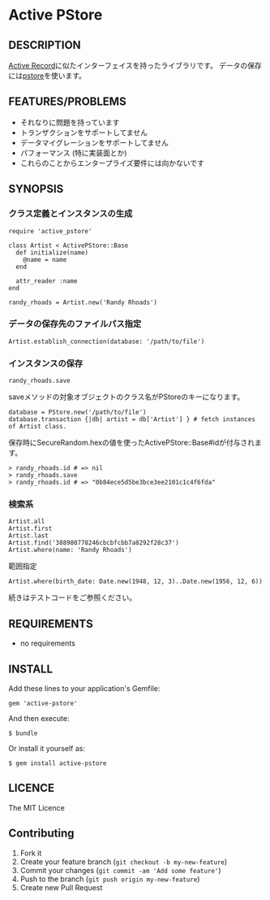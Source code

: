 # Active PStore

## DESCRIPTION

[Active Record](https://github.com/rails/rails/tree/master/activerecord)に似たインターフェイスを持ったライブラリです。
データの保存には[pstore](http://docs.ruby-lang.org/ja/2.2.0/library/pstore.html)を使います。

## FEATURES/PROBLEMS

* それなりに問題を持っています
* トランザクションをサポートしてません
* データマイグレーションをサポートしてません
* パフォーマンス (特に実装面とか)
* これらのことからエンタープライズ要件には向かないです

## SYNOPSIS

### クラス定義とインスタンスの生成

```
require 'active_pstore'

class Artist < ActivePStore::Base
  def initialize(name)
    @name = name
  end

  attr_reader :name
end

randy_rhoads = Artist.new('Randy Rhoads')
```

### データの保存先のファイルパス指定

```
Artist.establish_connection(database: '/path/to/file')
```

### インスタンスの保存

```
randy_rhoads.save
```

saveメソッドの対象オブジェクトのクラス名がPStoreのキーになります。

```
database = PStore.new('/path/to/file')
database.transaction {|db| artist = db['Artist'] } # fetch instances of Artist class.
```

保存時にSecureRandom.hexの値を使ったActivePStore::Base#idが付与されます。

```
> randy_rhoads.id # => nil 
> randy_rhoads.save
> randy_rhoads.id # => "0b84ece5d5be3bce3ee2101c1c4f6fda"
```

### 検索系

```
Artist.all
Artist.first
Artist.last
Artist.find('388980778246cbcbfcbb7a8292f28c37')
Artist.where(name: 'Randy Rhoads')
```

範囲指定

```
Artist.where(birth_date: Date.new(1948, 12, 3)..Date.new(1956, 12, 6))
```

続きはテストコードをご参照ください。

## REQUIREMENTS

* no requirements

## INSTALL

Add these lines to your application's Gemfile:

```
gem 'active-pstore'
```

And then execute:

```
$ bundle
```

Or install it yourself as:

```
$ gem install active-pstore
```

## LICENCE

The MIT Licence

## Contributing

1. Fork it
2. Create your feature branch (`git checkout -b my-new-feature`)
3. Commit your changes (`git commit -am 'Add some feature'`)
4. Push to the branch (`git push origin my-new-feature`)
5. Create new Pull Request
